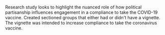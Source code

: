 Research study looks to highlight the nuanced role of how political partisanship influences engagement in a compliance to take the COVID-19 vaccine. Created sectioned groups that either had or didn't have a vignette. The vignette was intended to increase compliance to take the coronavirus vaccine.
